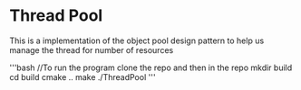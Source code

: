 # Thread Pool

This is a implementation of the object pool design pattern to help us manage the thread for number of resources

'''bash
//To run the program clone the repo and then in the repo
mkdir build
cd build
cmake ..
make
./ThreadPool
'''

